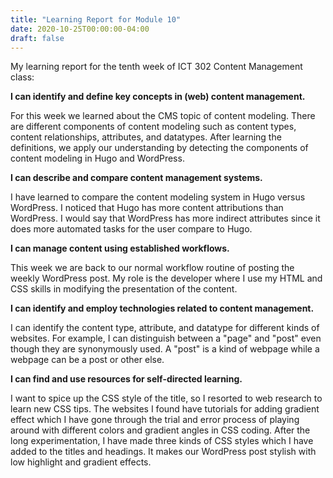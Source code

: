 ```yaml
---
title: "Learning Report for Module 10"
date: 2020-10-25T00:00:00-04:00
draft: false
---
```

My learning report for the tenth week of ICT 302 Content Management class:

**I can identify and define key concepts in (web) content management.**

For this week we learned about the CMS topic of content modeling. There are different components of content modeling such as content types, content relationships, attributes, and datatypes. After learning the definitions, we apply our understanding by detecting the components of content modeling in Hugo and WordPress. 


**I can describe and compare content management systems.**

I have learned to compare the content modeling system in Hugo versus WordPress. I noticed that Hugo has more content attributions than WordPress. I would say that WordPress has more indirect attributes since it does more automated tasks for the user compare to Hugo. 


**I can manage content using established workflows.**

This week we are back to our normal workflow routine of posting the weekly WordPress post. My role is the developer where I use my HTML and CSS skills in modifying the presentation of the content. 


**I can identify and employ technologies related to content management.**

I can identify the content type, attribute, and datatype for different kinds of websites. For example, I can distinguish between a "page" and "post" even though they are synonymously used. A "post" is a kind of webpage while a webpage can be a post or other else. 


**I can find and use resources for self-directed learning.**

I want to spice up the CSS style of the title, so I resorted to web research to learn new CSS tips. The websites I found have tutorials for adding gradient effect which I have gone through the trial and error process of playing around with different colors and gradient angles in CSS coding. After the long experimentation, I have made three kinds of CSS styles which I have added to the titles and headings. It makes our WordPress post stylish with low highlight and gradient effects. 
